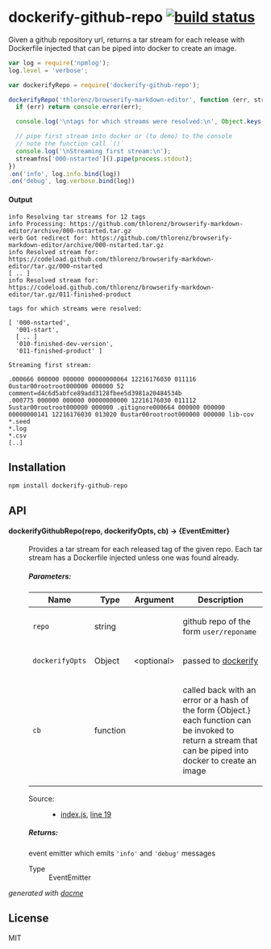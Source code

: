 # dockerify-github-repo [![build status](https://secure.travis-ci.org/thlorenz/dockerify-github-repo.png)](http://travis-ci.org/thlorenz/dockerify-github-repo)

Given a github repository url, returns a tar stream for each release with Dockerfile injected that can be piped into docker to create an image.

```js
var log = require('npmlog');
log.level = 'verbose';

var dockerifyRepo = require('dockerify-github-repo');

dockerifyRepo('thlorenz/browserify-markdown-editor', function (err, streamfns) {
  if (err) return console.error(err);

  console.log('\ntags for which streams were resolved:\n', Object.keys(streamfns));    

  // pipe first stream into docker or (to demo) to the console 
  // note the function call `()`
  console.log('\nStreaming first stream:\n');
  streamfns['000-nstarted']().pipe(process.stdout);
})
.on('info', log.info.bind(log))
.on('debug', log.verbose.bind(log))
```

#### Output

```
info Resolving tar streams for 12 tags
info Processing: https://github.com/thlorenz/browserify-markdown-editor/archive/000-nstarted.tar.gz
verb Got redirect for: https://github.com/thlorenz/browserify-markdown-editor/archive/000-nstarted.tar.gz
info Resolved stream for: https://codeload.github.com/thlorenz/browserify-markdown-editor/tar.gz/000-nstarted
[ .. ]
info Resolved stream for: https://codeload.github.com/thlorenz/browserify-markdown-editor/tar.gz/011-finished-product

tags for which streams were resolved:

[ '000-nstarted',
  '001-start',
  [ .. ]
  '010-finished-dev-version',
  '011-finished-product' ]

Streaming first stream:

.000666 000000 000000 00000000064 12216176030 011116 0ustar00rootroot000000 000000 52 comment=d4c6d5abfce89add3128fbee5d3981a20484534b
.000775 000000 000000 00000000000 12216176030 011112 5ustar00rootroot000000 000000 .gitignore000664 000000 000000 00000000141 12216176030 013020 0ustar00rootroot000000 000000 lib-cov
*.seed
*.log
*.csv
[..]
```

## Installation

    npm install dockerify-github-repo

## API


<!-- START docme generated API please keep comment here to allow auto update -->
<!-- DON'T EDIT THIS SECTION, INSTEAD RE-RUN docme TO UPDATE -->

<div>
<div class="jsdoc-githubify">
<section>
<article>
<div class="container-overview">
<dl class="details">
</dl>
</div>
<dl>
<dt>
<h4 class="name" id="dockerifyGithubRepo"><span class="type-signature"></span>dockerifyGithubRepo<span class="signature">(repo, <span class="optional">dockerifyOpts</span>, cb)</span><span class="type-signature"> &rarr; {EventEmitter}</span></h4>
</dt>
<dd>
<div class="description">
<p>Provides a tar stream for each released tag of the given repo.
Each tar stream has a Dockerfile injected unless one was found already.</p>
</div>
<h5>Parameters:</h5>
<table class="params">
<thead>
<tr>
<th>Name</th>
<th>Type</th>
<th>Argument</th>
<th class="last">Description</th>
</tr>
</thead>
<tbody>
<tr>
<td class="name"><code>repo</code></td>
<td class="type">
<span class="param-type">string</span>
</td>
<td class="attributes">
</td>
<td class="description last"><p>github repo of the form <code>user/reponame</code></p></td>
</tr>
<tr>
<td class="name"><code>dockerifyOpts</code></td>
<td class="type">
<span class="param-type">Object</span>
</td>
<td class="attributes">
&lt;optional><br>
</td>
<td class="description last"><p>passed to <a href="https://github.com/thlorenz/dockerify#tarstream-opts--readablestream">dockerify</a></p></td>
</tr>
<tr>
<td class="name"><code>cb</code></td>
<td class="type">
<span class="param-type">function</span>
</td>
<td class="attributes">
</td>
<td class="description last"><p>called back with an error or a hash of the form {Object.<github-tag:string, value:(function:readablestream)="">}
each function can be invoked to return a stream that can be piped into docker to create an image</github-tag:string,></p></td>
</tr>
</tbody>
</table>
<dl class="details">
<dt class="tag-source">Source:</dt>
<dd class="tag-source"><ul class="dummy"><li>
<a href="index.js.html">index.js</a>, <a href="index.js.html#line19">line 19</a>
</li></ul></dd>
</dl>
<h5>Returns:</h5>
<div class="param-desc">
<p>event emitter which emits <code>'info'</code> and <code>'debug'</code> messages</p>
</div>
<dl>
<dt>
Type
</dt>
<dd>
<span class="param-type">EventEmitter</span>
</dd>
</dl>
</dd>
</dl>
</article>
</section>
</div>

*generated with [docme](https://github.com/thlorenz/docme)*
</div>
<!-- END docme generated API please keep comment here to allow auto update -->

## License

MIT
